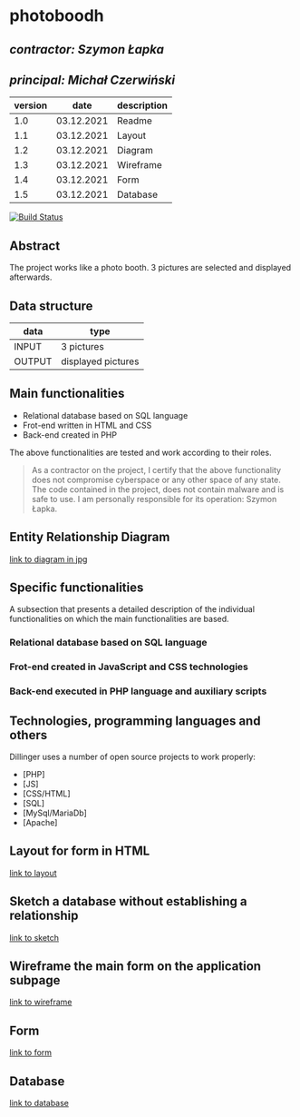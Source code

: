 # photoboodh

## _contractor: Szymon Łapka_
## _principal: Michał Czerwiński_


| version | date | description |
| ------ | ------ | ------ |
| 1.0 | 03.12.2021 | Readme |
| 1.1 | 03.12.2021 | Layout |
| 1.2 | 03.12.2021 | Diagram |
| 1.3 | 03.12.2021 | Wireframe |
| 1.4 | 03.12.2021 | Form |
| 1.5 | 03.12.2021 | Database |


[![Build Status](https://travis-ci.org/joemccann/dillinger.svg?branch=master)](https://travis-ci.org/joemccann/dillinger)

## Abstract 
The project works like a photo booth. 3 pictures are selected and displayed afterwards.

## Data structure

| data | type |
| ------ | ------ |
| INPUT | 3 pictures |
| OUTPUT | displayed pictures |

## Main functionalities

+ Relational database based on SQL language
+ Frot-end written in HTML and CSS
+ Back-end created in PHP

The above functionalities are tested and work according to their roles.

> As a contractor on the project, I certify that the above functionality 
> does not compromise cyberspace or any other space of any state. 
> The code contained in the project, does not contain malware and is safe to use. 
> I am personally responsible for its operation: Szymon Łapka.

## Entity Relationship Diagram

[link to diagram in jpg][erd]

## Specific functionalities

A subsection that presents a detailed description of the individual functionalities on which the main functionalities are based.

### Relational database based on SQL language

### Frot-end created in JavaScript and CSS technologies

### Back-end executed in PHP language and auxiliary scripts

## Technologies, programming languages and others

Dillinger uses a number of open source projects to work properly:

- [PHP]
- [JS]
- [CSS/HTML]
- [SQL]
- [MySql/MariaDb]
- [Apache]

 [erd]: <https://github.com/Michal3456/example_project/blob/main/sprites/Untitled%20Diagram.jpg>
 
 ## Layout for form in HTML

[link to layout][form]

[form]: <https://github.com/Michal3456/4cti/blob/main/11/sprites/layout.png>

 ## Sketch a database without establishing a relationship
 
[link to sketch][sketch]

[sketch]: <https://github.com/Michal3456/4cti/blob/main/11/sprites/sketch.png>

## Wireframe the main form on the application subpage

[link to wireframe][wireframe]

[wireframe]: <https://github.com/Michal3456/4cti/blob/main/11/sprites/wireframe.png>

## Form

[link to form][form1]

[form1]: <https://github.com/Michal3456/4cti/blob/main/5/main/form.html>

 ## Database

[link to database][dbase]

[dbase]: <https://github.com/Michal3456/4cti/blob/main/5/database/faces.sql>
